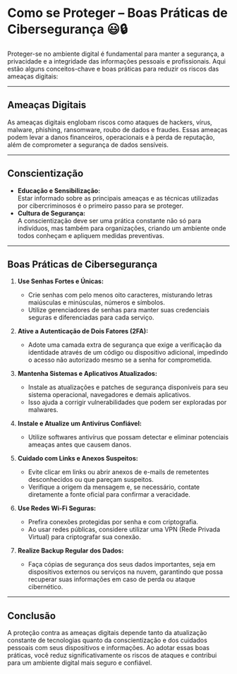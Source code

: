# Como se Proteger – Boas Práticas de Cibersegurança 😃🔒

Proteger-se no ambiente digital é fundamental para manter a segurança, a privacidade e a integridade das informações pessoais e profissionais. Aqui estão alguns conceitos-chave e boas práticas para reduzir os riscos das ameaças digitais:

---

## Ameaças Digitais

As ameaças digitais englobam riscos como ataques de hackers, vírus, malware, phishing, ransomware, roubo de dados e fraudes. Essas ameaças podem levar a danos financeiros, operacionais e à perda de reputação, além de comprometer a segurança de dados sensíveis.

---

## Conscientização

- **Educação e Sensibilização:**  
  Estar informado sobre as principais ameaças e as técnicas utilizadas por cibercriminosos é o primeiro passo para se proteger.
- **Cultura de Segurança:**  
  A conscientização deve ser uma prática constante não só para indivíduos, mas também para organizações, criando um ambiente onde todos conheçam e apliquem medidas preventivas.

---

## Boas Práticas de Cibersegurança

1. **Use Senhas Fortes e Únicas:**  
   - Crie senhas com pelo menos oito caracteres, misturando letras maiúsculas e minúsculas, números e símbolos.  
   - Utilize gerenciadores de senhas para manter suas credenciais seguras e diferenciadas para cada serviço.

2. **Ative a Autenticação de Dois Fatores (2FA):**  
   - Adote uma camada extra de segurança que exige a verificação da identidade através de um código ou dispositivo adicional, impedindo o acesso não autorizado mesmo se a senha for comprometida.

3. **Mantenha Sistemas e Aplicativos Atualizados:**  
   - Instale as atualizações e patches de segurança disponíveis para seu sistema operacional, navegadores e demais aplicativos.  
   - Isso ajuda a corrigir vulnerabilidades que podem ser exploradas por malwares.

4. **Instale e Atualize um Antivírus Confiável:**  
   - Utilize softwares antivírus que possam detectar e eliminar potenciais ameaças antes que causem danos.
   
5. **Cuidado com Links e Anexos Suspeitos:**  
   - Evite clicar em links ou abrir anexos de e-mails de remetentes desconhecidos ou que pareçam suspeitos.
   - Verifique a origem da mensagem e, se necessário, contate diretamente a fonte oficial para confirmar a veracidade.

6. **Use Redes Wi-Fi Seguras:**  
   - Prefira conexões protegidas por senha e com criptografia.  
   - Ao usar redes públicas, considere utilizar uma VPN (Rede Privada Virtual) para criptografar sua conexão.

7. **Realize Backup Regular dos Dados:**  
   - Faça cópias de segurança dos seus dados importantes, seja em dispositivos externos ou serviços na nuvem, garantindo que possa recuperar suas informações em caso de perda ou ataque cibernético.

---

## Conclusão

A proteção contra as ameaças digitais depende tanto da atualização constante de tecnologias quanto da conscientização e dos cuidados pessoais com seus dispositivos e informações. Ao adotar essas boas práticas, você reduz significativamente os riscos de ataques e contribui para um ambiente digital mais seguro e confiável.